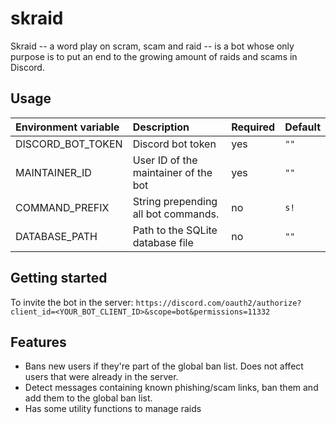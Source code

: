 # skraid
Skraid -- a word play on scram, scam and raid -- is a bot whose only purpose is to put an end to the growing amount of
raids and scams in Discord.


## Usage
| Environment variable | Description                           | Required | Default |
|:-------------------- |:------------------------------------- |:-------- |:------- |
| DISCORD_BOT_TOKEN    | Discord bot token                     | yes      | `""`    |
| MAINTAINER_ID        | User ID of the maintainer of the bot  | yes      | `""`    |
| COMMAND_PREFIX       | String prepending all bot commands.   | no       | `s!`    |
| DATABASE_PATH        | Path to the SQLite database file      | no       | `""`    |


## Getting started
To invite the bot in the server: `https://discord.com/oauth2/authorize?client_id=<YOUR_BOT_CLIENT_ID>&scope=bot&permissions=11332`


## Features
- Bans new users if they're part of the global ban list. Does not affect users that were already in the server.
- Detect messages containing known phishing/scam links, ban them and add them to the global ban list.
- Has some utility functions to manage raids